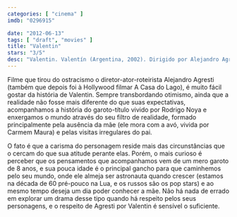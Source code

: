 ```yaml
---
categories: [ "cinema" ]
imdb: "0296915"

date: "2012-06-13"
tags: [ "draft", "movies" ]
title: "Valentin"
stars: "3/5"
desc: "Valentin. Valentín (Argentina, 2002). Dirigido por Alejandro Agresti. Escrito por Alejandro Agresti. Com Rodrigo Noya, Carmen Maura, Julieta Cardinali, Jean Pierre Noher, Mex Urtizberea, Lorenzo Quinteros, Alejandro Agresti, Carlos Roffé, Marina Glezer."
---
```

Filme que tirou do ostracismo o diretor-ator-roteirista Alejandro Agresti (também que depois foi à Hollywood filmar A Casa do Lago), é muito fácil gostar da história de Valentin. Sempre transbordando otimismo, ainda que a realidade não fosse mais diferente do que suas expectativas, acompanhamos a história do garoto-título vivido por Rodrigo Noya e enxergamos o mundo através do seu filtro de realidade, formado principalmente pela ausência da mãe (ele mora com a avó, vivida por Carmem Maura) e pelas visitas irregulares do pai.

O fato é que a carisma do personagem reside mais das circunstâncias que o cercam do que sua atitude perante elas. Porém, o mais curioso é perceber que os pensamentos que acompanhamos vem de um mero garoto de 8 anos, e sua pouca idade é o principal gancho para que caminhemos pelo seu mundo, onde ele almeja ser astronauta quando crescer (estamos na década de 60 pré-pouco na Lua, e os russos são os pop stars) e ao mesmo tempo deseja um dia poder conhecer a mãe. Não há nada de errado em explorar um drama desse tipo quando há respeito pelos seus personagens, e o respeito de Agresti por Valentin é sensível o suficiente.

